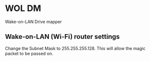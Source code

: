 # WOL DM

Wake-on-LAN Drive mapper

## Wake-on-LAN (Wi-Fi) router settings

Change the Subnet Mask to 255.255.255.128. This will allow the magic packet to be passed on.